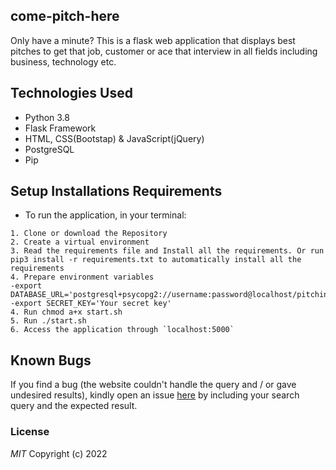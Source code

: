 ## come-pitch-here
Only have a minute? This is a flask web application that displays best pitches to get that job, customer or ace that interview in all fields including business, technology etc.

## Technologies Used 

- Python 3.8
- Flask Framework
- HTML, CSS(Bootstap) & JavaScript(jQuery)
- PostgreSQL
- Pip

## Setup Installations Requirements
   * To run the application, in your terminal:

    1. Clone or download the Repository
    2. Create a virtual environment
    3. Read the requirements file and Install all the requirements. Or run pip3 install -r requirements.txt to automatically install all the requirements
    4. Prepare environment variables
    -export DATABASE_URL='postgresql+psycopg2://username:password@localhost/pitching'
    -export SECRET_KEY='Your secret key'
    4. Run chmod a+x start.sh
    5. Run ./start.sh
    6. Access the application through `localhost:5000`
  
## Known Bugs

If you find a bug (the website couldn't handle the query and / or gave undesired results), kindly open an issue [here](https://github.com/martin023/come-pitch-here/issues/new) by including your search query and the expected result.


### License

*MIT*
Copyright (c) 2022
